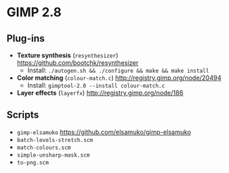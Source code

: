 # GIMP 2.8

## Plug-ins

* **Texture synthesis** (`resynthesizer`)
<https://github.com/bootchk/resynthesizer>
    * Install: `./autogen.sh && ./configure && make && make install`
* **Color matching** (`colour-match.c`)
<http://registry.gimp.org/node/20494>
    * Install: `gimptool-2.0 --install colour-match.c`
* **Layer effects** (`layerfx`)
<http://registry.gimp.org/node/186>


## Scripts

* `gimp-elsamuko`
<https://github.com/elsamuko/gimp-elsamuko>
* `batch-levels-stretch.scm`
* `match-colours.scm`
* `simple-unsharp-mask.scm`
* `to-png.scm`
